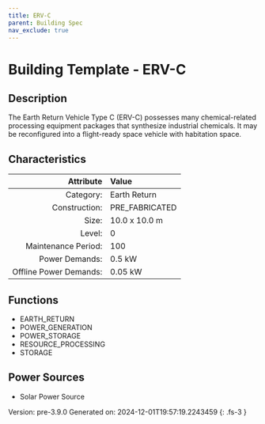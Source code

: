 ```yaml
---
title: ERV-C
parent: Building Spec
nav_exclude: true
---
```

# Building Template - ERV-C

## Description
The Earth Return Vehicle Type C (ERV-C) possesses many chemical-related processing equipment packages that synthesize industrial chemicals. It may be reconfigured into a flight-ready space vehicle with habitation space.

## Characteristics

| Attribute      | Value |
|--------:|:------|
|Category:|Earth Return|
|Construction:|PRE_FABRICATED|
|Size:|10.0 x 10.0 m|
|Level:|0|
|Maintenance Period:|100|
|Power Demands:|0.5 kW|
|Offline Power Demands:|0.05 kW|

## Functions
      
- EARTH_RETURN
- POWER_GENERATION
- POWER_STORAGE
- RESOURCE_PROCESSING
- STORAGE


## Power Sources
      
- Solar Power Source


Version: pre-3.9.0 Generated on: 2024-12-01T19:57:19.2243459
{: .fs-3 }